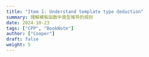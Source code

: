 ```yaml
---
title: "Item 1: Understand template type deduction"
summary: 理解模板函数中类型推导的规则
date: 2024-10-23
tags: ["CPP", "BookNote"]
author: ["Cooper"]
draft: false
weight: 5
---
```



